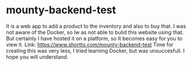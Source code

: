 # mounty-backend-test
It is a web app to add a product to the inventory and also to buy that.
I was not aware of the Docker, so Iw as not able to bulid this website using that.
But certainly I have hosted it on a platform, so It becomes easy for you to view it.
Link: https://www.shortto.com/mounty-backend-test
Time for creating this was very less, I tried learning Docker, but was unsuccesfull.
I hope you will understand.
